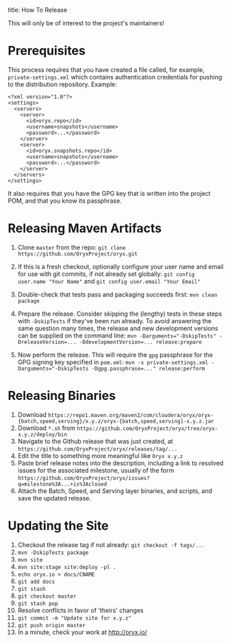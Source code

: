 title: How To Release
  
This will only be of interest to the project's maintainers!

# Prerequisites

This process requires that you have created a file called, for example, `private-settings.xml` which contains authentication credentials for pushing to the distribution repository. Example:

```
<?xml version="1.0"?>
<settings>
  <servers>
    <server>
      <id>oryx.repo</id>
      <username>snapshots</username>
      <password>...</password>
    </server>
    <server>
      <id>oryx.snapshots.repo</id>
      <username>snapshots</username>
      <password>...</password>
    </server>
  </servers>
</settings>
```

It also requires that you have the GPG key that is written into the project POM, and that you know its passphrase.

# Releasing Maven Artifacts

1. Clone `master` from the repo: `git clone https://github.com/OryxProject/oryx.git`

1. If this is a fresh checkout, optionally configure your user name and email for use with git commits, if not already set globally:
`git config user.name "Your Name"` and `git config user.email "Your Email"`

1. Double-check that tests pass and packaging succeeds first: `mvn clean package`

1. Prepare the release. Consider skipping the (lengthy) tests in these steps with `-DskipTests` if they've been run 
already. To avoid answering the same question many times, the release and new development versions can be 
supplied on the command line:
`mvn -Darguments="-DskipTests" -DreleaseVersion=... -DdevelopmentVersion=... release:prepare`

1. Now perform the release. This will require the `gpg` passphrase for the GPG signing key specified in `pom.xml`:
`mvn -s private-settings.xml -Darguments="-DskipTests -Dgpg.passphrase=..." release:perform`

# Releasing Binaries

1. Download `https://repo1.maven.org/maven2/com/cloudera/oryx/oryx-{batch,speed,serving}/x.y.z/oryx-{batch,speed,serving]-x.y.z.jar`
1. Download `*.sh` from `https://github.com/OryxProject/oryx/tree/oryx-x.y.z/deploy/bin`
1. Navigate to the Github release that was just created, at `https://github.com/OryxProject/oryx/releases/tag/...`
1. Edit the title to something more meaningful like `Oryx x.y.z`
1. Paste brief release notes into the description, including a link to resolved issues for the associated milestone, usually of the form `https://github.com/OryxProject/oryx/issues?q=milestone%3A...+is%3Aclosed`
1. Attach the Batch, Speed, and Serving layer binaries, and scripts, and save the updated release.

# Updating the Site

1. Checkout the release tag if not already: `git checkout -f tags/...`
1. `mvn -DskipTests package`
1. `mvn site`
1. `mvn site:stage site:deploy -pl .`
1. `echo oryx.io > docs/CNAME`
1. `git add docs`
1. `git stash`
1. `git checkout master`
1. `git stash pop`
1. Resolve conflicts in favor of 'theirs' changes
1. `git commit -m "Update site for x.y.z"`
1. `git push origin master`
1. In a minute, check your work at http://oryx.io/
